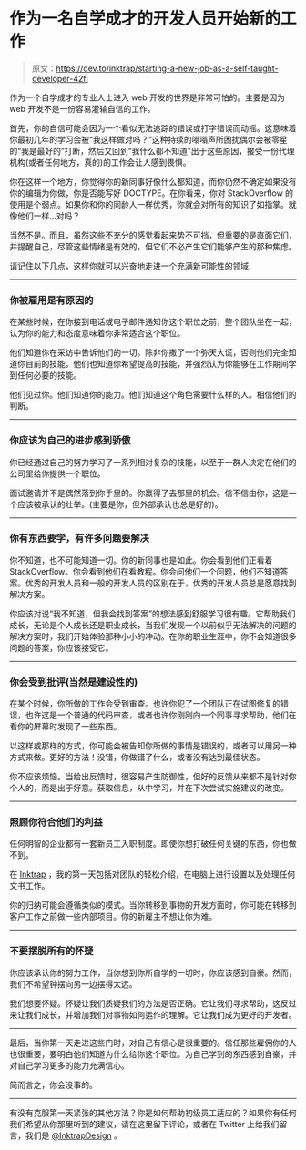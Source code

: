 # 作为一名自学成才的开发人员开始新的工作

> 原文：<https://dev.to/inktrap/starting-a-new-job-as-a-self-taught-developer-42fi>

作为一个自学成才的专业人士进入 web 开发的世界是非常可怕的。主要是因为 web 开发不是一份容易灌输自信的工作。

首先，你的自信可能会因为一个看似无法追踪的错误或打字错误而动摇。这意味着你最初几年的学习会被“我这样做对吗？”这种持续的嗡嗡声所困扰偶尔会被零星的“我是最好的”打断，然后又回到“我什么都不知道”出于这些原因，接受一份代理机构(或者任何地方，真的)的工作会让人感到畏惧。

你在这样一个地方，你觉得你的新同事好像什么都知道，而你仍然不确定如果没有你的编辑为你做，你是否能写好 DOCTYPE。在你看来，你对 StackOverflow 的使用是个弱点。如果你和你的同龄人一样优秀，你就会对所有的知识了如指掌。就像他们一样…对吗？

当然不是。而且，虽然这些不充分的感觉看起来势不可挡，但重要的是直面它们，并提醒自己，尽管这些情绪是有效的，但它们不必产生它们能够产生的那种焦虑。

请记住以下几点，这样你就可以兴奋地走进一个充满新可能性的领域:

* * *

### 你被雇用是有原因的

在某些时候，在你接到电话或电子邮件通知你这个职位之前，整个团队坐在一起，认为你的能力和态度意味着你非常适合这个职位。

他们知道你在采访中告诉他们的一切。除非你撒了一个弥天大谎，否则他们完全知道你目前的技能。他们也知道你希望提高的技能，并强烈认为你能够在工作期间学到任何必要的技能。

他们见过你。他们知道你的能力。他们知道这个角色需要什么样的人。相信他们的判断。

* * *

### 你应该为自己的进步感到骄傲

你已经通过自己的努力学习了一系列相对复杂的技能，以至于一群人决定在他们的公司里给你提供一个职位。

面试邀请并不是偶然落到你手里的。你赢得了去那里的机会。信不信由你，这是一个应该被承认的壮举。(主要是你，但外部承认也总是好的)。

* * *

### 你有东西要学，有许多问题要解决

你不知道，也不可能知道一切。你的新同事也是如此。你会看到他们正看着 StackOverflow。你会看到他们在看教程。你会问他们一个问题，他们不知道答案。优秀的开发人员和一般的开发人员的区别在于，优秀的开发人员总是愿意找到解决方案。

你应该对说“我不知道，但我会找到答案”的想法感到舒服学习很有趣。它帮助我们成长，无论是个人成长还是职业成长，当我们发现一个以前似乎无法解决的问题的解决方案时，我们开始体验那种小小的冲动。在你的职业生涯中，你不会知道很多问题的答案，你应该接受它。

* * *

### 你会受到批评(当然是建设性的)

在某个时候，你所做的工作会受到审查。也许你犯了一个团队正在试图修复的错误，也许这是一个普通的代码审查，或者也许你刚刚向一个同事寻求帮助，他们在看你的屏幕时发现了一些东西。

以这样或那样的方式，你可能会被告知你所做的事情是错误的，或者可以用另一种方式来做。更好的方法！没错，你做错了什么，或者没有达到最佳状态。

你不应该烦恼。当给出反馈时，很容易产生防御性，但好的反馈从来都不是针对你个人的，而是出于好意。获取信息，从中学习，并在下次尝试实施建议的改变。

* * *

### 照顾你符合他们的利益

任何明智的企业都有一套新员工入职制度。即使你想打破任何关键的东西，你也做不到。

在 [Inktrap](https://www.inktrap.co.uk/) ，我的第一天包括对团队的轻松介绍，在电脑上进行设置以及处理任何文书工作。

你的归纳可能会遵循类似的模式。当你转移到事物的开发方面时，你可能在转移到客户工作之前做一些内部项目。你的新雇主不想让你为难。

* * *

### 不要摆脱所有的怀疑

你应该承认你的努力工作，当你想到你所自学的一切时，你应该感到自豪。然而，我们不希望钟摆向另一边摆得太远。

我们想要怀疑。怀疑让我们质疑我们的方法是否正确。它让我们寻求帮助，这反过来让我们成长，并增加我们对事物如何运作的理解。它让我们成为更好的开发者。

* * *

最后，当你第一天走进这些门时，对自己有信心是很重要的。信任那些雇佣你的人也很重要，要明白他们知道为什么给你这个职位。为自己学到的东西感到自豪，并对自己学习更多的能力充满信心。

简而言之，你会没事的。

* * *

有没有克服第一天紧张的其他方法？你是如何帮助初级员工适应的？如果你有任何我们希望从你那里听到的建议，请在这里留下评论，或者在 Twitter 上给我们留言，我们是 [@InktrapDesign](https://twitter.com/inktrapdesign) 。
